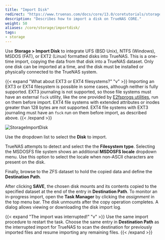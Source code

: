 ```yaml
---
title: "Import Disk"
redirect: "https://www.truenas.com/docs/core/13.0/coretutorials/storage/importdisk/"
description: "Describes how to import a disk on TrueNAS CORE."
weight: 50
aliases: /core/storage/importdisk/
tags:
- storage
---
```

 
Use **Storage > Import Disk** to integrate UFS (BSD Unix), NTFS (Windows), MSDOS (FAT), or EXT2 (Linux) formatted disks into TrueNAS.
This is a one-time import, copying the data from that disk into a TrueNAS dataset.
Only one disk can be imported at a time, and the disk must be installed or physically connected to the TrueNAS system.

{{< expand "What about EXT3 or EXT4 filesystems?" "v" >}}
Importing an EXT3 or EXT4 filesystem is possible in some cases, although neither is fully supported.
EXT3 journaling is not supported, so those file systems must have an external `fsck` utility, like the one provided by [E2fsprogs utilities](https://e2fsprogs.sourceforge.net/), run on them before import.
EXT4 file systems with extended attributes or inodes greater than 128 bytes are not supported.
EXT4 file systems with EXT3 journaling must have an `fsck` run on them before import, as described above.
{{< /expand >}}

![StorageImportDisk](/images/CORE/Storage/StorageImportDisk.png "Import Disk Options")

Use the dropdown list to select the **Disk** to import.

TrueNAS attempts to detect and select the the **Filesystem type**.
Selecting the MSDOSFS file system shows an additional **MSDOSFS locale** dropdown menu.
Use this option to select the locale when non-ASCII characters are present on the disk.

Finally, browse to the ZFS dataset to hold the copied data and define the **Destination Path**.

After clicking **SAVE**, the chosen disk mounts and its contents copied to the specified dataset at the end of the entry in **Destination Path**.
To monitor an in-progress import, open the **Task Manager** by clicking the <i class="material-icons" aria-hidden="true" title="Task Manager">assignment</i> in the top menu bar.
The disk unmounts after the copy operation completes.
A dialog allows viewing or downloading the disk import log.

{{< expand "The import was interrupted!" "v" >}}
Use the same import procedure to restart the task.
Choose the same  entry in **Destination Path** as the interrupted import for TrueNAS to scan the destination for previously imported files and resume importing any remaining files.
{{< /expand >}}
